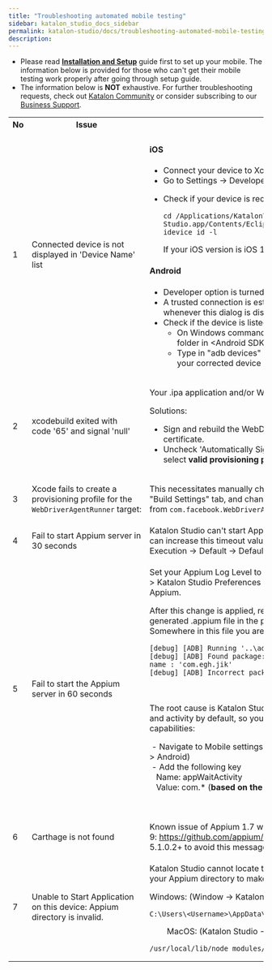 ```yaml
---
title: "Troubleshooting automated mobile testing" 
sidebar: katalon_studio_docs_sidebar
permalink: katalon-studio/docs/troubleshooting-automated-mobile-testing.html 
description: 
---
```

*   Please read **[Installation and Setup](/display/KD/Before+You+Start)** guide first to set up your mobile. The information below is provided for those who can't get their mobile testing work properly after going through setup guide.
*   The information below is **NOT** exhaustive. For further troubleshooting requests, check out [Katalon Community](https://forum.katalon.com/discussions) or consider subscribing to our [Business Support](https://www.katalon.com/support-service-options/).

<table class="" style="table-layout: fixed;"><colgroup class="" style=""><col style="" class=""><col style="" class=""><col style="" class=""></colgroup><tbody class="" style=""><tr class="" style=""><th class="" colspan="1" style="">No</th><th class="" style="">Issue</th><th class="" style="">Solution</th></tr><tr class="" style=""><td class="" colspan="1" style="">1</td><td class="" style="">Connected device is not displayed in 'Device Name' list</td><td class="" style=""><div class="" style=""><h4 id="Troubleshootingautomatedmobiletesting-iOS" class="" style="">iOS</h4><ul class="" style=""><li class="" style="">Connect your&nbsp;device to Xcode.</li><li class="" style="">Go to Settings -&gt;&nbsp;Developer&nbsp;&gt; turn ON&nbsp;UIAutomation.</li><li class="" style=""><p class="" style="">Check if your device is recognized using the following commands on Terminal</p><div class="" data-hasbody="true" data-macro-name="code" style=""><div class="" style=""><pre class="" style=""><code class="" style="">cd /Applications/Katalon\ Studio.app/Contents/Eclipse/configuration/resources/tools/imobiledevice&nbsp;
idevice_id -l</code></pre></div></div><p class="" style="">If your iOS version is iOS 11, make sure Katalon Studio's version is 5.3+.</p></li></ul><h4 id="Troubleshootingautomatedmobiletesting-Android" class="" style="">Android</h4><ul class="" style=""><li class="" style=""><span style="" class="">Developer option is turned on.</span></li><li class="" style="">A trusted<span style="" class="">&nbsp;connection is established by&nbsp;</span>tapping<span style="" class="">&nbsp;on 'Trust this computer' whenever this dialog is displayed on your device.</span></li><li class="" style=""><span style="" class="">Check if the device is listed using&nbsp;</span>adb<span style="" class="">&nbsp;command:</span><ul class="" style=""><li class="" style=""><span style="" class="">On Windows command line/ MacOS terminal: Navigate to platform-tools folder in &lt;Android SDK folder&gt;\platform-tools.</span></li><li class="" style=""><span style="" class="">Type in "adb&nbsp;devices" and observe devices listed there. Make sure that your corrected device is listed there with online status.&nbsp;</span></li></ul></li></ul></div></td></tr><tr class="" style=""><td class="" colspan="1" style="">2</td><td class="" colspan="1" style="">xcodebuild exited with code&nbsp;<span class="" style="">'65'</span>&nbsp;and signal&nbsp;<span class="" style="">'null'</span></td><td class="" colspan="1" style=""><p class="" style="">Your .ipa application and/or WebDriverAgent is not signed correctly.</p><div class="" style="">Solutions:</div><div class="" style=""><ul class="" style=""><li class="" style=""><span style="" class="">Sign and rebuild the WebDriverAgent XCode project with your developer certificate.</span></li><li class="" style=""><span style="" class="">Uncheck 'Automatically Signing' option from WebDriverAgentRunner and select <strong class="" style="">valid provisioning profile</strong> (profile displayed as Eligible from the list)</span></li></ul></div></td></tr><tr class="" style=""><td class="" colspan="1" style="">3</td><td class="" colspan="1" style=""><p class="" style="">Xcode fails to create a provisioning profile for the <code class="" style="">WebDriverAgentRunner</code>&nbsp;target:</p></td><td class="" colspan="1" style=""><div class="" style=""><p class="" style="">This necessitates manually changing the bundle id for the target by going into the "Build Settings" tab, and changing the "Product Bundle Identifier" from&nbsp;<code class="" style="">com.facebook.WebDriverAgentRunner</code>&nbsp;to something that Xcode will accept.</p></div></td></tr><tr class="" style=""><td class="" colspan="1" style="">4</td><td class="" style=""><span style="" class="">Fail to start Appium server in 30 seconds</span></td><td class="" style=""><span style="" class="">Katalon Studio can't start Appium server within 30 seconds (default timeout). You can increase this timeout value from this settings: P</span>roject&nbsp;→ Settings&nbsp;→ Execution&nbsp;→ Default&nbsp;→ Default wait for elements timeout (in seconds)</td></tr><tr class="" style=""><td class="" colspan="1" style="">5</td><td class="" style="">Fail to start the Appium server in 60 seconds</td><td class="" style=""><div class="" style=""><p class="" style=""><span style="" class="">Set your Appium Log Level to "Debug" which you can find this option in Windows &gt; Katalon Studio Preferences &gt; Katalon &gt; Mobile to generate debug logs of Appium.</span></p><p class="" style=""><span style="" class="">After this change is applied, retry your record/spy session and then open generated&nbsp;.appium&nbsp;file in the project folder.&nbsp;</span><br class="" style=""><span style="" class="">Somewhere in this file you are likely will see these lines:</span><span style="" class="">&nbsp;</span></p><div class="" data-hasbody="true" data-macro-name="code" style=""><div class="" style=""><pre class="" style=""><code class="" style="">[debug] [ADB] Running '..\adb.exe' with args: [...] 
[debug] [ADB] Found package: 'com.abc.def.xyz' and fully qualified activity name : 'com.egh.jik' 
[debug] [ADB] Incorrect package and activity. Retrying.</code></pre></div></div><p class="" style="">&nbsp;</p><p style="" class=""><span style="" class="">The root cause is Katalon Studio can't start application due to incorrect package and activity by default, so you need to add additional settings to desired capabilities:</span><span style="" class="">&nbsp;</span></p><p style="" class=""><span style="" class="">&nbsp;-&nbsp;Navigate to Mobile settings (Project &gt; Settings &gt; Execution &gt; Default &gt; Mobile &gt; Android)&nbsp;<br class="" style="">&nbsp;-&nbsp;Add the following key<br class="" style="">&nbsp; &nbsp;Name: appWaitActivity&nbsp;<br class="" style="">&nbsp; &nbsp;Value: com.* (<strong class="" style="">based on the prefix of 'Found package' log</strong>)</span></p><p class="" style=""><span style="" class=""><br class="" style=""></span></p></div></td></tr><tr class="" style=""><td class="" colspan="1" style="">6</td><td class="" colspan="1" style="">Carthage&nbsp;is not found</td><td class="" style=""><span style="" class="">Known issue of Appium 1.7 with Xcode 9:</span><span style="" class="">&nbsp;<a class="" href="https://github.com/appium/appium/issues/9344" rel="nofollow" style=""><span style="" class="">https://github.com/appium/appium/issues/9344</span></a></span><span style="" class="">, so please use Katalon Studio 5.1.0.2+ to avoid this message.</span></td></tr><tr class="" style=""><td class="" colspan="1" style="">7</td><td class="" colspan="1" style="">Unable to Start Application on this device: Appium directory is invalid.</td><td class="" style=""><div class="" style=""><p style="" class="">Katalon Studio cannot locate the provided Appium directory. Please double check your Appium directory to make sure it should be as shown below:</p><p style="" class="">Windows: (Window&nbsp;→ Katalon Studio Preferences&nbsp;→ Mobile&nbsp;→ Appium Directory)</p><div class="" data-hasbody="true" data-macro-name="code" style=""><div class="" style=""><pre class="" style=""><code class="" style="">C:\Users\&lt;Username&gt;\AppData\Roaming\npm\node_modules\appium</code></pre></div></div><p class="" style="">&nbsp; &nbsp; &nbsp; &nbsp; MacOS: (Katalon Studio&nbsp;→ Preferences&nbsp;→ Mobile&nbsp;→ Appium Directory)</p><div class="" data-hasbody="true" data-macro-name="code" style=""><div class="" style=""><pre class="" style=""><code class="" style="">/usr/local/lib/node_modules/appium</code></pre></div></div></div></td></tr></tbody></table>
